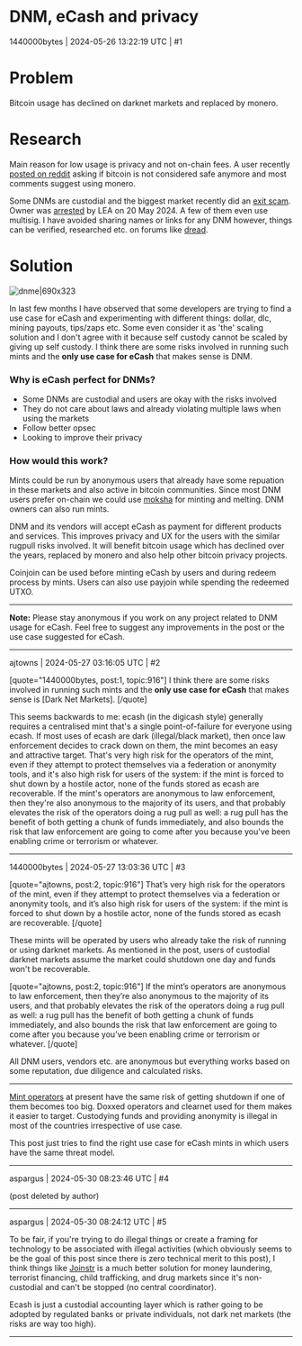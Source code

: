 # DNM, eCash and privacy

1440000bytes | 2024-05-26 13:22:19 UTC | #1

<h1>Problem</h1>

Bitcoin usage has declined on darknet markets and replaced by monero. 

<h1>Research</h1>

Main reason for low usage is privacy and not on-chain fees. A user recently [posted on reddit](https://www.reddit.com/r/darknet/comments/1czo5eh/why_is_btc_not_considered_safe_anymore/) asking if bitcoin is not considered safe anymore and most comments suggest using monero.

Some DNMs are custodial and the biggest market recently did an [exit scam](https://x.com/DarkDotFail/status/1765104459913330820). Owner was [arrested](https://www.justice.gov/opa/pr/incognito-market-owner-arrested-operating-one-largest-illegal-narcotics-marketplaces) by LEA on 20 May 2024. A few of them even use multisig. I have avoided sharing names or links for any DNM however, things can be verified, researched etc. on forums like [dread](http://dreadytofatroptsdj6io7l3xptbet6onoyno2yv7jicoxknyazubrad.onion).

<h1>Solution</h1>

![dnme|690x323](upload://tytj0ii4JZPzwlZiauwOeU37HMo.png)


In last few months I have observed that some developers are trying to find a use case for eCash and experimenting with different things: dollar, dlc, mining payouts, tips/zaps etc. Some even consider it as 'the' scaling solution and I don't agree with it because self custody cannot be scaled by giving up self custody. I think there are some risks involved in running such mints and the **only use case for eCash** that makes sense is DNM.

<h3>Why is eCash perfect for DNMs?</h3>

- Some DNMs are custodial and users are okay with the risks involved
- They do not care about laws and already violating multiple laws when using the markets
- Follow better opsec
- Looking to improve their privacy

<h3>How would this work?</h3>

Mints could be run by anonymous users that already have some repuation in these markets and also active in bitcoin communities. Since most DNM users prefer on-chain we could use [moksha](https://github.com/ngutech21/moksha) for minting and melting. DNM owners can also run mints.

DNM and its vendors will accept eCash as payment for different products and services. This improves privacy and UX for the users with the similar rugpull risks involved. It will benefit bitcoin usage which has declined over the years, replaced by monero and also help other bitcoin privacy projects.

Coinjoin can be used before minting eCash by users and during redeem process by mints. Users can also use payjoin while spending the redeemed UTXO.

---

**Note:** Please stay anonymous if you work on any project related to DNM usage for eCash. Feel free to suggest any improvements in the post or the use case suggested for eCash.

-------------------------

ajtowns | 2024-05-27 03:16:05 UTC | #2

[quote="1440000bytes, post:1, topic:916"]
I think there are some risks involved in running such mints and the **only use case for eCash** that makes sense is [Dark Net Markets].
[/quote]

This seems backwards to me: ecash (in the digicash style) generally requires a centralised mint that's a single point-of-failure for everyone using ecash. If most uses of ecash are dark (illegal/black market), then once law enforcement decides to crack down on them, the mint becomes an easy and attractive target. That's very high risk for the operators of the mint, even if they attempt to protect themselves via a federation or anonymity tools, and it's also high risk for users of the system: if the mint is forced to shut down by a hostile actor, none of the funds stored as ecash are recoverable. If the mint's operators are anonymous to law enforcement, then they're also anonymous to the majority of its users, and that probably elevates the risk of the operators doing a rug pull as well: a rug pull has the benefit of both getting a chunk of funds immediately, and also bounds the risk that law enforcement are going to come after you because you've been enabling crime or terrorism or whatever.

-------------------------

1440000bytes | 2024-05-27 13:03:36 UTC | #3

[quote="ajtowns, post:2, topic:916"]
That’s very high risk for the operators of the mint, even if they attempt to protect themselves via a federation or anonymity tools, and it’s also high risk for users of the system: if the mint is forced to shut down by a hostile actor, none of the funds stored as ecash are recoverable.
[/quote]

These mints will be operated by users who already take the risk of running or using darknet markets. As mentioned in the post, users of custodial darknet markets assume the market could shutdown one day and funds won't be recoverable.

[quote="ajtowns, post:2, topic:916"]
If the mint’s operators are anonymous to law enforcement, then they’re also anonymous to the majority of its users, and that probably elevates the risk of the operators doing a rug pull as well: a rug pull has the benefit of both getting a chunk of funds immediately, and also bounds the risk that law enforcement are going to come after you because you’ve been enabling crime or terrorism or whatever.
[/quote]

All DNM users, vendors etc. are anonymous but everything works based on some reputation, due diligence and calculated risks.

---
[Mint operators](https://bitcoinmints.com/) at present have the same risk of getting shutdown if one of them becomes too big. Doxxed operators and clearnet used for them makes it easier to target. Custodying funds and providing anonymity is illegal in most of the countries irrespective of use case.

This post just tries to find the right use case for eCash mints in which users have the same threat model.

-------------------------

aspargus | 2024-05-30 08:23:46 UTC | #4

(post deleted by author)

-------------------------

aspargus | 2024-05-30 08:24:12 UTC | #5

To be fair, if you're trying to do illegal things or create a framing for technology to be associated with illegal activities (which obviously seems to be the goal of this post since there is zero technical merit to this post), I think things like [Joinstr](https://joinstr.xyz/) is a much better solution for money laundering, terrorist financing, child trafficking, and drug markets since it's non-custodial and can't be stopped (no central coordinator).

Ecash is just a custodial accounting layer which is rather going to be adopted by regulated banks or private individuals, not dark net markets (the risks are way too high).

-------------------------

